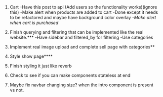 1. Cart
	-Have this post to api (Add users so the functionality works)(ignore this) 
	-Make alert when products are added to cart
		-Done except it needs to be refactored and maybe have background color overlay
	-*Make alert when cart is purchased*

2. Finish querying and filtering that can be implemented like the real website.***
	-Have sidebar and filtered_by for filtering
	-Use categories

3. Implement real image upload and complete sell page with categories**

4. Style show page****

4. Finish styling it just like reverb

5. Check to see if you can make components stateless at end

6. Maybe fix navbar changing size? when the intro component is present vs not.